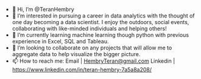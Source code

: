 - 👋 Hi, I’m @TeranHembry
- 👀 I’m interested in pursuing a career in data analytics with the thought of one day becoming a data scientist. I enjoy the outdoors,
 social events, collaborating with like-minded individuals and helping others!
- 🌱 I’m currently learning machine learning though python with previous experience in Excel, SQL and Tableau.
- 💞️ I’m looking to collaborate on any projects that will allow me to aggregate data to help visualize the bigger picture.
- 📫 How to reach me:
  Email | HembryTeran@gmail.com
  Linkedin | https://www.linkedin.com/in/teran-hembry-7a5a8a208/
  

